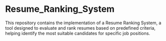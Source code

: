 # Resume_Ranking_System
This repository contains the implementation of a Resume Ranking System, a tool designed to evaluate and rank resumes based on predefined criteria, helping identify the most suitable candidates for specific job positions.
